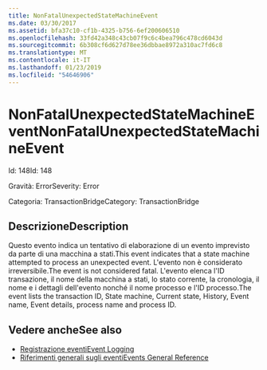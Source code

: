```yaml
---
title: NonFatalUnexpectedStateMachineEvent
ms.date: 03/30/2017
ms.assetid: bfa37c10-cf1b-4325-b756-6ef200606510
ms.openlocfilehash: 33fd42a348c43cb07f9c6c4bea796c478cd6043d
ms.sourcegitcommit: 6b308cf6d627d78ee36dbbae8972a310ac7fd6c8
ms.translationtype: MT
ms.contentlocale: it-IT
ms.lasthandoff: 01/23/2019
ms.locfileid: "54646906"
---
```

# <a name="nonfatalunexpectedstatemachineevent"></a><span data-ttu-id="aa7c6-102">NonFatalUnexpectedStateMachineEvent</span><span class="sxs-lookup"><span data-stu-id="aa7c6-102">NonFatalUnexpectedStateMachineEvent</span></span>
<span data-ttu-id="aa7c6-103">Id: 148</span><span class="sxs-lookup"><span data-stu-id="aa7c6-103">Id: 148</span></span>  
  
 <span data-ttu-id="aa7c6-104">Gravità: Error</span><span class="sxs-lookup"><span data-stu-id="aa7c6-104">Severity: Error</span></span>  
  
 <span data-ttu-id="aa7c6-105">Categoria: TransactionBridge</span><span class="sxs-lookup"><span data-stu-id="aa7c6-105">Category: TransactionBridge</span></span>  
  
## <a name="description"></a><span data-ttu-id="aa7c6-106">Descrizione</span><span class="sxs-lookup"><span data-stu-id="aa7c6-106">Description</span></span>  
 <span data-ttu-id="aa7c6-107">Questo evento indica un tentativo di elaborazione di un evento imprevisto da parte di una macchina a stati.</span><span class="sxs-lookup"><span data-stu-id="aa7c6-107">This event indicates that a state machine attempted to process an unexpected event.</span></span> <span data-ttu-id="aa7c6-108">L'evento non è considerato irreversibile.</span><span class="sxs-lookup"><span data-stu-id="aa7c6-108">The event is not considered fatal.</span></span> <span data-ttu-id="aa7c6-109">L'evento elenca l'ID transazione, il nome della macchina a stati, lo stato corrente, la cronologia, il nome e i dettagli dell'evento nonché il nome processo e l'ID processo.</span><span class="sxs-lookup"><span data-stu-id="aa7c6-109">The event lists the transaction ID, State machine, Current state, History, Event name, Event details, process name and process ID.</span></span>  
  
## <a name="see-also"></a><span data-ttu-id="aa7c6-110">Vedere anche</span><span class="sxs-lookup"><span data-stu-id="aa7c6-110">See also</span></span>
- [<span data-ttu-id="aa7c6-111">Registrazione eventi</span><span class="sxs-lookup"><span data-stu-id="aa7c6-111">Event Logging</span></span>](../../../../../docs/framework/wcf/diagnostics/event-logging/index.md)
- [<span data-ttu-id="aa7c6-112">Riferimenti generali sugli eventi</span><span class="sxs-lookup"><span data-stu-id="aa7c6-112">Events General Reference</span></span>](../../../../../docs/framework/wcf/diagnostics/event-logging/events-general-reference.md)
